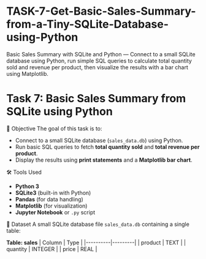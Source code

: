 # TASK-7-Get-Basic-Sales-Summary-from-a-Tiny-SQLite-Database-using-Python
Basic Sales Summary with SQLite and Python — Connect to a small SQLite database using Python, run simple SQL queries to calculate total quantity sold and revenue per product, then visualize the results with a bar chart using Matplotlib.
# Task 7: Basic Sales Summary from SQLite using Python

📌 Objective
The goal of this task is to:
- Connect to a small SQLite database (`sales_data.db`) using Python.
- Run basic SQL queries to fetch **total quantity sold** and **total revenue per product**.
- Display the results using **print statements** and a **Matplotlib bar chart**.

🛠 Tools Used
- **Python 3**
- **SQLite3** (built-in with Python)
- **Pandas** (for data handling)
- **Matplotlib** (for visualization)
- **Jupyter Notebook** or `.py` script

📂 Dataset
A small SQLite database file `sales_data.db` containing a single table:

**Table: sales**
| Column   | Type    |
|----------|---------|
| product  | TEXT    |
| quantity | INTEGER |
| price    | REAL    |
